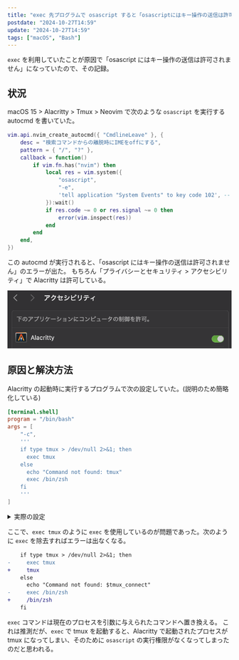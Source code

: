 ```yaml
---
title: "exec 先プログラムで osascript すると「osascriptにはキー操作の送信は許可されません」になる"
postdate: "2024-10-27T14:59"
update: "2024-10-27T14:59"
tags: ["macOS", "Bash"]
---
```


`exec` を利用していたことが原因で「osascript にはキー操作の送信は許可されません」になっていたので、その記録。

## 状況

macOS 15 > Alacritty > Tmux > Neovim で次のような `osascript` を実行する autocmd を書いていた。

```lua
vim.api.nvim_create_autocmd({ "CmdlineLeave" }, {
    desc = "検索コマンドからの離脱時にIMEをoffにする",
    pattern = { "/", "?" },
    callback = function()
        if vim.fn.has("nvim") then
            local res = vim.system({
                "osascript",
                "-e",
                'tell application "System Events" to key code 102', -- 102: EISU
            }):wait()
            if res.code ~= 0 or res.signal ~= 0 then
                error(vim.inspect(res))
            end
        end
    end,
})
```

この autocmd が実行されると、「osascript にはキー操作の送信は許可されません」のエラーが出た。
もちろん「プライバシーとセキュリティ > アクセシビリティ」で Alacritty は許可している。

![Alacritty の許可](./allow-alacritty.png)

## 原因と解決方法

Alacritty の起動時に実行するプログラムで次の設定していた。(説明のため簡略化している)

```toml
[terminal.shell]
program = "/bin/bash"
args = [
    "-c",
    '''
    if type tmux > /dev/null 2>&1; then
      exec tmux
    else
      echo "Command not found: tmux"
      exec /bin/zsh
    fi
    '''
]
```

<details>
<summary>実際の設定</summary>

`tmux-connect` コマンドは自作のコマンドで[このポスト](../dev-tmux-connect-command)にて解説した。

```toml
[terminal.shell]
program = "/bin/bash"
args = [
    "-c",
    '''
    tmux_connect="$HOME/.local/bin/tmux-connect"
    tmux_paths="$HOME/.nix-profile/bin/tmux"
    if [[ -x "$tmux_connect" ]]; then
      exec "$tmux_connect" --paths "$tmux_paths"
    else
      echo "Command not found: $tmux_connect"
      exec /bin/zsh
    fi
    '''
]
```

</details>

ここで、`exec tmux` のように `exec` を使用しているのが問題であった。次のように `exec` を除去すればエラーは出なくなる。

```diff
    if type tmux > /dev/null 2>&1; then
-     exec tmux
+     tmux
    else
      echo "Command not found: $tmux_connect"
-     exec /bin/zsh
+     /bin/zsh
    fi
```

`exec` コマンドは現在のプロセスを引数に与えられたコマンドへ置き換える。
これは推測だが、`exec` で tmux を起動すると、Alacritty で起動されたプロセスが tmux になってしまい、そのために `osascript` の実行権限がなくなってしまったのだと思われる。
